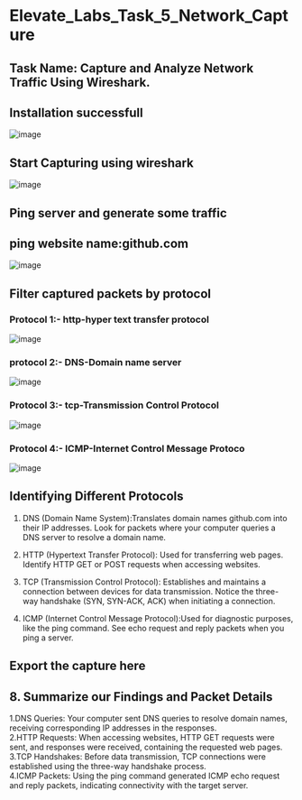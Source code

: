 # Elevate_Labs_Task_5_Network_Capture
## Task Name: Capture and Analyze Network Traffic Using Wireshark.
## Installation successfull
![image](https://github.com/user-attachments/assets/f2ba3fcf-33be-4418-81be-458fe5cf79b1)
## Start Capturing using wireshark
![image](https://github.com/user-attachments/assets/7da4d118-376d-4da0-bbd5-4852be38c21d)
## Ping server and generate some traffic
## ping website name:github.com
![image](https://github.com/user-attachments/assets/72c27944-ba8a-4624-bae8-14de8b27143c)

## Filter captured packets by protocol
### Protocol 1:- http-hyper text transfer protocol
![image](https://github.com/user-attachments/assets/bbd751ee-fe57-4609-b18d-340dd0d69b09)

### protocol 2:- DNS-Domain name server
![image](https://github.com/user-attachments/assets/bb0eede6-8dec-424c-a56d-ca1e2784b153)

### Protocol 3:- tcp-Transmission Control Protocol
![image](https://github.com/user-attachments/assets/8211419f-b480-4098-8756-712fe25a45ba)

 ### Protocol 4:- ICMP-Internet Control Message Protoco
![image](https://github.com/user-attachments/assets/86e6c35b-8e30-4f3d-8ebc-778d6528659f)

## Identifying Different Protocols

1. DNS (Domain Name System):Translates domain names github.com into  their IP addresses.
Look for packets where your computer queries a DNS server to resolve a domain name.

2. HTTP (Hypertext Transfer Protocol): Used for transferring web pages.
Identify HTTP GET or POST requests when accessing websites.

3. TCP (Transmission Control Protocol): Establishes and maintains a connection between devices for data transmission.
Notice the three-way handshake (SYN, SYN-ACK, ACK) when initiating a connection.

4. ICMP (Internet Control Message Protocol):Used for diagnostic purposes, like the ping command.
See echo request and reply packets when you ping a server.

## Export the capture here



## 8. Summarize our Findings and Packet Details
1.DNS Queries: Your computer sent DNS queries to resolve domain names, receiving corresponding IP addresses in the responses.<br>
2.HTTP Requests: When accessing websites, HTTP GET requests were sent, and responses were received, containing the requested web pages.<br>
3.TCP Handshakes: Before data transmission, TCP connections were established using the three-way handshake process.<br>
4.ICMP Packets: Using the ping command generated ICMP echo request and reply packets, indicating connectivity with the target server.<br>






